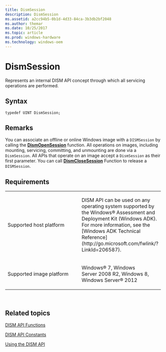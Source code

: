 ```yaml
---
title: DismSession
description: DismSession
ms.assetid: a2cc94b5-0b1d-4d33-84ca-3b3db2bf2048
ms.author: themar
ms.date: 10/25/2017
ms.topic: article
ms.prod: windows-hardware
ms.technology: windows-oem
---
```


# DismSession


Represents an internal DISM API concept through which all servicing operations are performed.

## <span id="Syntax"></span><span id="syntax"></span><span id="SYNTAX"></span>Syntax


``` syntax
typedef UINT DismSession;
```

## <span id="Remarks"></span><span id="remarks"></span><span id="REMARKS"></span>Remarks


You can associate an offline or online Windows image with a `DISMSession` by calling the [**DismOpenSession**](dismopensession-function.md) function. All operations on images, including mounting, servicing, committing, and unmounting are done via a `DismSession`. All APIs that operate on an image accept a `DismSession` as their first parameter. You can call [**DismCloseSession**](dismclosesession-function.md) Function to release a `DISMSession`.

## <span id="Requirements"></span><span id="requirements"></span><span id="REQUIREMENTS"></span>Requirements


<table>
<colgroup>
<col width="50%" />
<col width="50%" />
</colgroup>
<tbody>
<tr class="odd">
<td><p>Supported host platform</p></td>
<td><p>DISM API can be used on any operating system supported by the Windows® Assessment and Deployment Kit (Windows ADK). For more information, see the [Windows ADK Technical Reference](http://go.microsoft.com/fwlink/?LinkId=206587).</p></td>
</tr>
<tr class="even">
<td><p>Supported image platform</p></td>
<td><p>Windows® 7, Windows Server 2008 R2, Windows 8, Windows Server® 2012</p></td>
</tr>
</tbody>
</table>

 

## <span id="related_topics"></span>Related topics


[DISM API Functions](dism-api-functions.md)

[DISM API Constants](dism-api-constants.md)

[Using the DISM API](using-the-dism-api.md)

 

 




